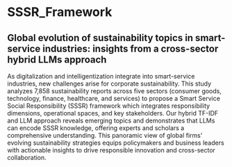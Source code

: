 # SSSR_Framework
## Global evolution of sustainability topics in smart-service industries: insights from a cross-sector hybrid LLMs approach

As digitalization and intelligentization integrate into smart-service industries, new challenges arise for corporate sustainability. This study analyzes 7,858 sustainability reports across five sectors (consumer goods, technology, finance, healthcare, and services) to propose a Smart Service Social Responsibility (SSSR) framework which integrates responsibility dimensions, operational spaces, and key stakeholders. Our hybrid TF-IDF and LLM approach reveals emerging topics and demonstrates that LLMs can encode SSSR knowledge, offering experts and scholars a comprehensive understanding. This panoramic view of global firms’ evolving sustainability strategies equips policymakers and business leaders with actionable insights to drive responsible innovation and cross-sector collaboration.
